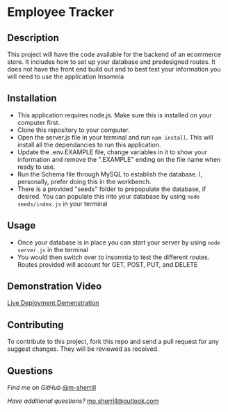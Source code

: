 # Employee Tracker

## Description

This project will have the code available for the backend of an ecommerce store. It includes how to set up your database and predesigned routes. It does not have the front end build out and to best test your information you will need to use the application Insomnia

## Installation

- This application requires node.js. Make sure this is installed on your computer first.
- Clone this repository to your computer. 
- Open the server.js file in your terminal and run ```npm install```. This will install all the dependancies to run this application.
- Update the .env.EXAMPLE file, change variables in it to show your information and remove the ".EXAMPLE" ending on the file name when ready to use. 
- Run the Schema file through MySQL to establish the database. I, personally, prefer doing this in the workbench. 
- There is a provided "seeds" folder to prepopulate the database, if desired. You can populate this into your database by using ```node seeds/index.js``` in your terminal

## Usage

- Once your database is in place you can start your server by using ```node server.js``` in the terminal
- You would then switch over to insomnia to test the different routes. Routes provided will account for GET, POST, PUT, and DELETE

## Demonstration Video

[Live Deployment Demenstration](https://youtu.be/9XpP8icDjY0)

## Contributing
  
To contribute to this project, fork this repo and send a pull request for any suggest changes. They will be reviewed as received.
      
## Questions

*Find me on GitHub* [@m-sherrill](https://github.com/m-sherrill)

*Have additional questions?* mo.sherrill@outlook.com
